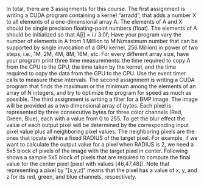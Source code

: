In total, there are 3 assignments for this course. The first assignment is writing a CUDA program containing a kernel “arradd”, that adds a number X to all elements of a one-dimensional array A. The elements of A and X should be single precision floating-point numbers (float). The elements of A should be initialized so that A[i] = i / 3.0f;   Have your program vary the number of elements in A from 1 Million to  MIN(maximum number that can be supported by single invocation of a GPU kernel, 256 Million) in power of two steps, i.e., 1M, 2M, 4M, 8M, 16M, etc. For every different array size, have your program print three time measurements: the time required to copy A from the CPU to the GPU, the time taken by the kernel, and the time required to copy the data from the GPU to the CPU. Use the event timer calls to measure these intervals. The second assignment is writing a CUDA program that finds the maximum or the minimum among the elements of an array of N integers, and try to optimize the program for speed as much as possible. The third assignment is writing a filter for a BMP image. The image will be provided as a two dimensional array of bytes. Each pixel is represented by three consecutive bytes for three color channels (Red, Green, Blue), each with a value from 0 to 255. To get the blur effect the value of each output pixel will be determined by the corresponding input pixel value plus all neighboring pixel values. The neighboring pixels are the ones that locate within a fixed RADIUS of the target pixel. For example, if we want to calculate the output value for a pixel when RADIUS is 2, we need a 5x5 block of pixels of the image with the target pixel in center. Following shows a sample 5x5 block of pixels that are required to compute the final value for the center pixel (pixel with values [46,47,48]). Note that representing a pixel by "[x,y,z]" means that the pixel has a value of x, y, and z for its red, green, and blue channels, respectively.
